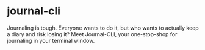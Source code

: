 # journal-cli

Journaling is tough. Everyone wants to do it, but who wants to actually keep a diary and risk losing it? Meet Journal-CLI, your one-stop-shop for journaling in your terminal window. 
